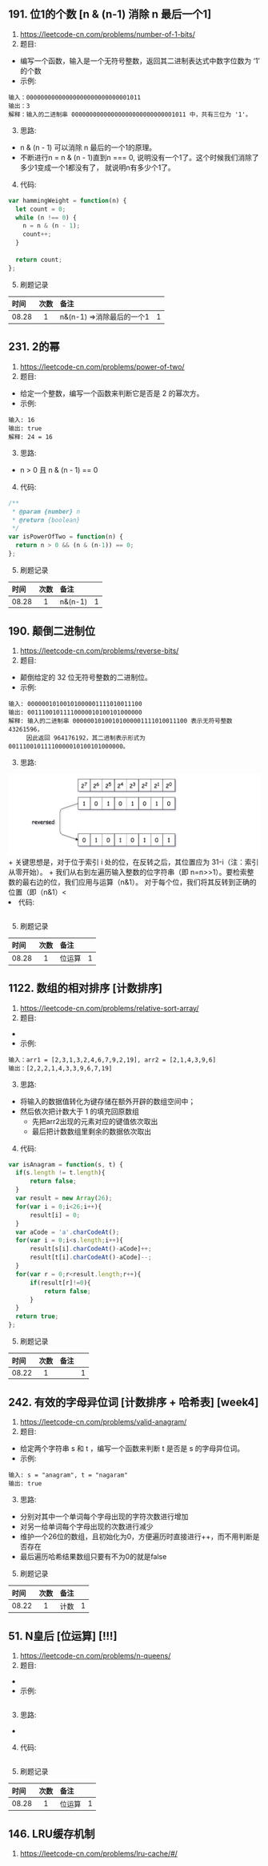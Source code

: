 
## 191. 位1的个数 [n & (n-1) 消除 n 最后一个1]
1. https://leetcode-cn.com/problems/number-of-1-bits/
2. 题目: 
+ 编写一个函数，输入是一个无符号整数，返回其二进制表达式中数字位数为 ‘1’ 的个数
+ 示例:
```
输入：00000000000000000000000000001011
输出：3
解释：输入的二进制串 00000000000000000000000000001011 中，共有三位为 '1'。
```

3. 思路:
+ n & (n - 1) 可以消除 n 最后的一个1的原理。
+ 不断进行n = n & (n - 1)直到n === 0, 说明没有一个1了。这个时候我们消除了多少1变成一个1都没有了， 就说明n有多少个1了。

4. 代码: 
```js
var hammingWeight = function(n) {
  let count = 0;
  while (n !== 0) {
    n = n & (n - 1);
    count++;
  }

  return count;
};
```
5. 刷题记录

|  时间   | 次数  | 备注  |   |
| :---- | :----: | :---- |:----: |
| 08.28  |   1  | n&(n-1) =>消除最后的一个1 | 1|




## 231. 2的幂
1. https://leetcode-cn.com/problems/power-of-two/
2. 题目: 
+ 给定一个整数，编写一个函数来判断它是否是 2 的幂次方。
+ 示例:
```
输入: 16
输出: true
解释: 24 = 16
```

3. 思路:
+ n > 0 且 n & (n - 1) == 0 

4. 代码: 
```js
/**
 * @param {number} n
 * @return {boolean}
 */
var isPowerOfTwo = function(n) {
  return n > 0 && (n & (n-1)) == 0;
};

```
5. 刷题记录

|  时间   | 次数  | 备注  |   |
| :---- | :----: | :---- |:----: |
| 08.28  |   1  | n&(n-1) | 1|


## 190. 颠倒二进制位
1. https://leetcode-cn.com/problems/reverse-bits/
2. 题目: 
+ 颠倒给定的 32 位无符号整数的二进制位。
+ 示例:
```
输入: 00000010100101000001111010011100
输出: 00111001011110000010100101000000
解释: 输入的二进制串 00000010100101000001111010011100 表示无符号整数 43261596，
     因此返回 964176192，其二进制表示形式为 00111001011110000010100101000000。
```

3. 思路:
<img src="./images/reversed.jpeg" width="" />
+ 关键思想是，对于位于索引 i 处的位，在反转之后，其位置应为 31-i（注：索引从零开始）。
+ 我们从右到左遍历输入整数的位字符串（即 n=n>>1）。要检索整数的最右边的位，我们应用与运算（n&1）。
对于每个位，我们将其反转到正确的位置（即（n&1）<<power）。然后添加到最终结果。
当 n==0 时，我们终止迭代。

4. 代码: 
```js

```
5. 刷题记录

|  时间   | 次数  | 备注  |   |
| :---- | :----: | :---- |:----: |
| 08.28  |   1  | 位运算 | 1|


## 1122. 数组的相对排序  [计数排序]
1. https://leetcode-cn.com/problems/relative-sort-array/
2. 题目: 
+ 
+ 示例:
```
输入：arr1 = [2,3,1,3,2,4,6,7,9,2,19], arr2 = [2,1,4,3,9,6]
输出：[2,2,2,1,4,3,3,9,6,7,19]
```

3. 思路:
+ 将输入的数据值转化为键存储在额外开辟的数组空间中；
+ 然后依次把计数大于 1 的填充回原数组
  - 先把arr2出现的元素对应的键值依次取出
  - 最后把计数数组里剩余的数据依次取出


4. 代码: 
```js
var isAnagram = function(s, t) {
  if(s.length != t.length){
      return false;
  }
  var result = new Array(26);
  for(var i = 0;i<26;i++){
      result[i] = 0;
  }
  var aCode = 'a'.charCodeAt();
  for(var i = 0;i<s.length;i++){
      result[s[i].charCodeAt()-aCode]++;
      result[t[i].charCodeAt()-aCode]--;
  }
  for(var r = 0;r<result.length;r++){
      if(result[r]!=0){
          return false;
      }
  }
  return true;
};

```
5. 刷题记录

|  时间   | 次数  | 备注  |   |
| :---- | :----: | :---- |:----: |
| 08.22  |   1  |  | 1|

## 242. 有效的字母异位词 [计数排序 + 哈希表] [week4]
1. https://leetcode-cn.com/problems/valid-anagram/
2. 题目: 
+ 给定两个字符串 s 和 t ，编写一个函数来判断 t 是否是 s 的字母异位词。
+ 示例:
```
输入: s = "anagram", t = "nagaram"
输出: true

```
3. 思路:
+ 分别对其中一个单词每个字母出现的字符次数进行增加
+ 对另一给单词每个字母出现的次数进行减少
+ 维护一个26位的数组，且初始化为0，方便遍历时直接进行++，而不用判断是否存在
+ 最后遍历哈希结果数组只要有不为0的就是false


5. 刷题记录

|  时间   | 次数  | 备注  |   |
| :---- | :----: | :---- |:----: |
| 08.22  |   1  | 计数 | 1|

## 51. N皇后 [位运算] [!!!]
1. https://leetcode-cn.com/problems/n-queens/
2. 题目: 
+ 
+ 示例:
```

```

3. 思路:
+ 

4. 代码: 
```js

```
5. 刷题记录

|  时间   | 次数  | 备注  |   |
| :---- | :----: | :---- |:----: |
| 08.28  |   1  | 位运算 | 1|

## 146. LRU缓存机制
1. https://leetcode-cn.com/problems/lru-cache/#/


